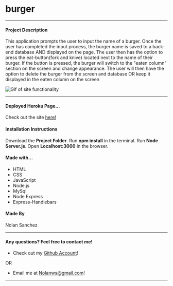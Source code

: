 # burger
<hr>

#### Project Description

 This application prompts the user to input the name of a burger. Once the user has completed the input process, the burger name is saved to a back-end database AND displayed on the page. The user then has the option to press the eat-button(fork and knive) located next to the name of their burger. If the button is pressed, the burger will switch to the "eaten column" section on the screen and change appearance. The user will then have the option to delete the burger from the screen and database OR keep it displayed in the eaten column on the screen
 
 
 <img src="/screenshots/Burgers_Demo.gif" alt="Gif of site functionality">
 
 
 <hr>


#### Deployed Heroku Page...

Check out the site <a href="https://frozen-lowlands-82898.herokuapp.com/">here!</a>


#### Installation Instructions

Download the <strong>Project Folder</strong>.
Run <strong>npm install</strong> in the terminal.
Run <strong>Node Server.js</strong>.
Open <strong>Localhost:3000</strong> in the browser.

#### Made with...

* HTML
* CSS
* JavaScript
* Node.js
* MySql
* Node Express
* Express-Handlebars

#### Made By

Nolan Sanchez

<hr>

#### Any questions? Feel free to contact me!
* Check out my <a href="https://github.com/Nolanws1">Github Account</a>!

OR

* Email me at Nolanws@gmail.com!

<hr>
